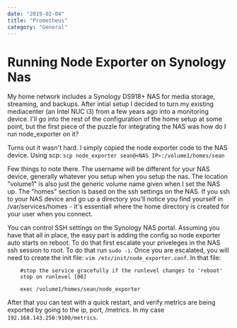 ```yaml
---
date: "2019-02-04"
title: "Prometheus"
category: "General"
---
```


# Running Node Exporter on Synology Nas

My home network includes a Synology DS918+ NAS for media storage, streaming, and backups. After intial setup I decided to turn my existing mediacenter (an Intel NUC i3) from a few years ago into a monitoring device. I'll go into the rest of the configuration of the home setup at some point, but the first piece of the puzzle for integrating the NAS was how do I run node_exporter on it?

Turns out it wasn't hard. I simply copied the node exporter code to the NAS device. Using scp:
`scp node_exporter sean@<NAS IP>:/volume1/homes/sean`

Few things to note there. The username will be different for your NAS device, generally whatever you setup when you setup the nas. The location "volume1" is also just the generic volume name given when I set the NAS up. The "homes" section is based on the ssh settings on the NAS. If you ssh to your NAS device and go up a directory you'll notice you find yourself in /var/services/homes - it's essentiall where the home directory is created for your user when you connect. 

You can control SSH settings on the Synology NAS portal. Assuming you have that all in place, the easy part is adding the config so node exporter auto starts on reboot. To do that first escalate your priveleges in the NAS ssh session to root. To do that run `sudo -i`. Once you are escalated, you will need to create the init file: `vim /etc/init/node_exporter.conf`. In that file:
```
    #stop the service gracefully if the runlevel changes to 'reboot'
    stop on runlevel [06]

    exec /volume1/homes/sean/node_exporter
```
After that you can test with a quick restart, and verify metrics are being exported by going to the ip, port, /metrics. In my case `192.168.143.250:9100/metrics`.
